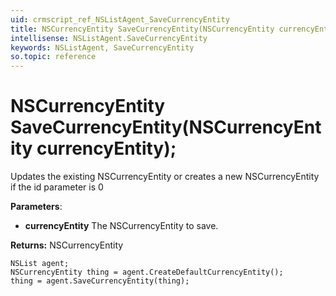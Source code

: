```yaml
---
uid: crmscript_ref_NSListAgent_SaveCurrencyEntity
title: NSCurrencyEntity SaveCurrencyEntity(NSCurrencyEntity currencyEntity);
intellisense: NSListAgent.SaveCurrencyEntity
keywords: NSListAgent, SaveCurrencyEntity
so.topic: reference
---
```


# NSCurrencyEntity SaveCurrencyEntity(NSCurrencyEntity currencyEntity);
	  
Updates the existing NSCurrencyEntity or creates a new NSCurrencyEntity if the id parameter is 0
	  
**Parameters**:
 - **currencyEntity** The NSCurrencyEntity to save.

**Returns:** NSCurrencyEntity

```crmscript
NSList agent;
NSCurrencyEntity thing = agent.CreateDefaultCurrencyEntity();
thing = agent.SaveCurrencyEntity(thing);
```

